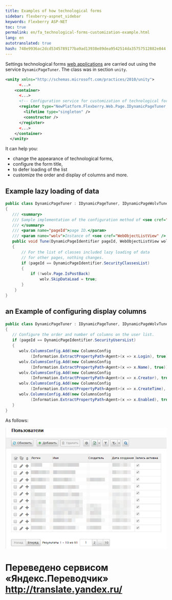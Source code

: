 ```yaml
--- 
title: Examples of how technological forms 
sidebar: flexberry-aspnet_sidebar 
keywords: Flexberry ASP-NET 
toc: true 
permalink: en/fa_technological-forms-customization-example.html 
lang: en 
autotranslated: true 
hash: 748e9936ac2dcd5345789177ba9ad13938e89dea9542514da35757512882e844 
--- 
```


Settings technological forms [web applications](fa_flexberry-asp-net.html) are carried out using the service `DynamicPageTuner`. The class was in section `unity`. 

```xml
<unity xmlns="http://schemas.microsoft.com/practices/2010/unity">
      <...>
    <container>
      <...>         
      <!-- Configuration service for customization of technological forms in the project. -->
      <register type="NewPlatform.Flexberry.Web.Page.IDynamicPageTuner, ICSSoft.STORMNET.Web.AjaxControls" mapTo="WebFormsTestStand.DynamicPageTuner, TestStand(ASP.NET Application)">
        <lifetime type="singleton" />
        <constructor />
      </register> 
      <...>         
    </container>
  </unity>
``` 

It can help you: 

* change the appearance of technological forms, 
* configure the form title, 
* to defer loading of the list 
* customize the order and display of columns and more. 

## Example lazy loading of data 

```csharp
public class DynamicPageTuner : IDynamicPageTuner, IDynamicPageWolvTuner
{
   /// <summary> 
   /// Sample implementation of the configuration method of <see cref="WebObjectListView" /> on the technology pages. 
   /// </summary> 
   /// <param name="pageId">page ID.</param> 
   /// <param name="wolv">Instance of <see cref="WebObjectListView" /> to configure.</param> 
   public void Tune(DynamicPageIdentifier pageId, WebObjectListView wolv)
   {
       // For the list of classes included lazy loading of data 
       // for other pages, nothing changes. 
       if (pageId == DynamicPageIdentifier.SecurityClassesList)
       {
           if (!wolv.Page.IsPostBack)
               wolv.SkipDataLoad = true;
       }
    }
}
``` 

## an Example of configuring display columns 

```csharp
public class DynamicPageTuner : IDynamicPageTuner, IDynamicPageWolvTuner
{
   // Configure the order and number of columns on the user list. 
   if (pageId == DynamicPageIdentifier.SecurityUsersList)
   {
      wolv.ColumnsConfig.Add(new ColumnsConfig
           (Information.ExtractPropertyPath<Agent>(x => x.Login), true));
      wolv.ColumnsConfig.Add(new ColumnsConfig
           (Information.ExtractPropertyPath<Agent>(x => x.Name), true));
      wolv.ColumnsConfig.Add(new ColumnsConfig
           (Information.ExtractPropertyPath<Agent>(x => x.Creator), true));
      wolv.ColumnsConfig.Add(new ColumnsConfig
           (Information.ExtractPropertyPath<Agent>(x => x.CreateTime), true));
      wolv.ColumnsConfig.Add(new ColumnsConfig
           (Information.ExtractPropertyPath<Agent>(x => x.Enabled), true));
   }
}
``` 

As follows: 

![](/images/pages/products/flexberry-aspnet/example-teh-settings.png) 



 # Переведено сервисом «Яндекс.Переводчик» http://translate.yandex.ru/